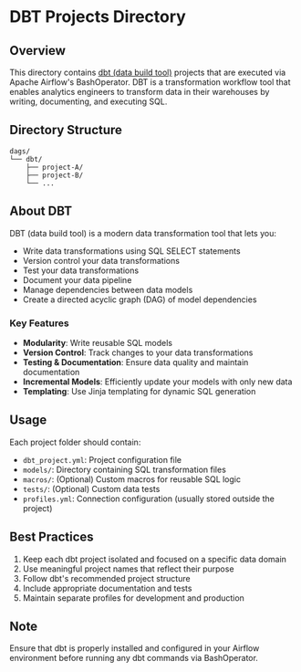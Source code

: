 # DBT Projects Directory

## Overview
This directory contains [dbt (data build tool)](https://www.getdbt.com/) projects that are executed via Apache Airflow's BashOperator. DBT is a transformation workflow tool that enables analytics engineers to transform data in their warehouses by writing, documenting, and executing SQL.

## Directory Structure
```
dags/
└── dbt/
    ├── project-A/
    ├── project-B/
    └── ...
```

## About DBT
DBT (data build tool) is a modern data transformation tool that lets you:
- Write data transformations using SQL SELECT statements
- Version control your data transformations
- Test your data transformations
- Document your data pipeline
- Manage dependencies between data models
- Create a directed acyclic graph (DAG) of model dependencies

### Key Features
- **Modularity**: Write reusable SQL models
- **Version Control**: Track changes to your data transformations
- **Testing & Documentation**: Ensure data quality and maintain documentation
- **Incremental Models**: Efficiently update your models with only new data
- **Templating**: Use Jinja templating for dynamic SQL generation

## Usage
Each project folder should contain:
- `dbt_project.yml`: Project configuration file
- `models/`: Directory containing SQL transformation files
- `macros/`: (Optional) Custom macros for reusable SQL logic
- `tests/`: (Optional) Custom data tests
- `profiles.yml`: Connection configuration (usually stored outside the project)

## Best Practices
1. Keep each dbt project isolated and focused on a specific data domain
2. Use meaningful project names that reflect their purpose
3. Follow dbt's recommended project structure
4. Include appropriate documentation and tests
5. Maintain separate profiles for development and production

## Note
Ensure that dbt is properly installed and configured in your Airflow environment before running any dbt commands via BashOperator.